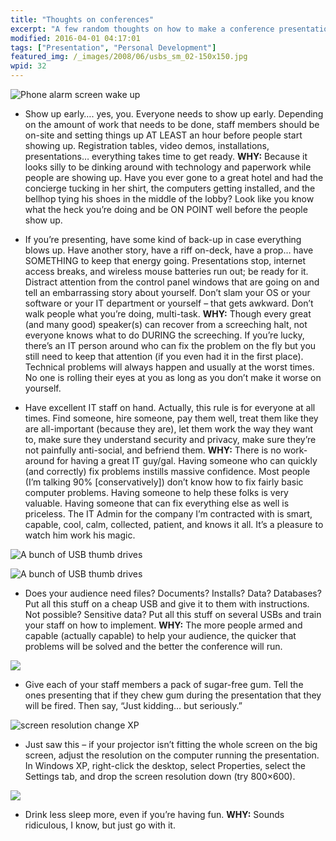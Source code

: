 ```yaml
---
title: "Thoughts on conferences"
excerpt: "A few random thoughts on how to make a conference presentation go well."
modified: 2016-04-01 04:17:01
tags: ["Presentation", "Personal Development"]
featured_img: /_images/2008/06/usbs_sm_02-150x150.jpg
wpid: 32
---
```


![Phone alarm screen wake up](/_images/2008/06/phone_alarm.jpg)

- Show up early…. yes, you. Everyone needs to show up early. Depending on the amount of work that needs to be done, staff members should be on-site and setting things up AT LEAST an hour before people start showing up. Registration tables, video demos, installations, presentations… everything takes time to get ready. **WHY:** Because it looks silly to be dinking around with technology and paperwork while people are showing up. Have you ever gone to a great hotel and had the concierge tucking in her shirt, the computers getting installed, and the bellhop tying his shoes in the middle of the lobby? Look like you know what the heck you’re doing and be ON POINT well before the people show up.

- If you’re presenting, have some kind of back-up in case everything blows up. Have another story, have a riff on-deck, have a prop… have SOMETHING to keep that energy going. Presentations stop, internet access breaks, and wireless mouse batteries run out; be ready for it. Distract attention from the control panel windows that are going on and tell an embarrassing story about yourself. Don’t slam your OS or your software or your IT department or yourself – that gets awkward. Don’t walk people what you’re doing, multi-task. **WHY:** Though every great (and many good) speaker(s) can recover from a screeching halt, not everyone knows what to do DURING the screeching. If you’re lucky, there’s an IT person around who can fix the problem on the fly but you still need to keep that attention (if you even had it in the first place). Technical problems will always happen and usually at the worst times. No one is rolling their eyes at you as long as you don’t make it worse on yourself.

- Have excellent IT staff on hand. Actually, this rule is for everyone at all times. Find someone, hire someone, pay them well, treat them like they are all-important (because they are), let them work the way they want to, make sure they understand security and privacy, make sure they’re not painfully anti-social, and befriend them. **WHY:** There is no work-around for having a great IT guy/gal. Having someone who can quickly (and correctly) fix problems instills massive confidence. Most people (I’m talking 90% \[conservatively\]) don’t know how to fix fairly basic computer problems. Having someone to help these folks is very valuable. Having someone that can fix everything else as well is priceless. The IT Admin for the company I’m contracted with is smart, capable, cool, calm, collected, patient, and knows it all. It’s a pleasure to watch him work his magic.

![A bunch of USB thumb drives](/_images/2008/06/usbs_sm_01.jpg)

![A bunch of USB thumb drives](/_images/2008/06/usbs_sm_02.jpg)

- Does your audience need files? Documents? Installs? Data? Databases? Put all this stuff on a cheap USB and give it to them with instructions. Not possible? Sensitive data? Put all this stuff on several USBs and train your staff on how to implement. **WHY:** The more people armed and capable (actually capable) to help your audience, the quicker that problems will be solved and the better the conference will run.

![](/_images/2008/06/gum.jpg)

- Give each of your staff members a pack of sugar-free gum. Tell the ones presenting that if they chew gum during the presentation that they will be fired. Then say, “Just kidding… but seriously.”

![screen resolution change XP](/_images/2008/06/screen_resolution_xp.jpg)

- Just saw this – if your projector isn’t fitting the whole screen on the big screen, adjust the resolution on the computer running the presentation. In Windows XP, right-click the desktop, select Properties, select the Settings tab, and drop the screen resolution down (try 800×600).

![](/_images/2008/06/drinks.jpg)

- Drink less sleep more, even if you’re having fun. **WHY:** Sounds ridiculous, I know, but just go with it.
